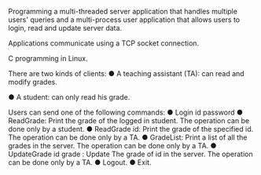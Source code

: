 Programming a multi-threaded server application that handles multiple users' queries and a multi-process user application that allows users to login, read and update server data. 

Applications communicate using a TCP socket connection.

C programming in Linux.

There are two kinds of clients:
● A teaching assistant (TA): can read and modify grades.

● A student: can only read his grade.

Users can send one of the following commands:
● Login id password
● ReadGrade: Print the grade of the logged in student. The operation can be done
only by a student.
● ReadGrade id: Print the grade of the specified id. The operation can be done
only by a TA.
● GradeList: Print a list of all the grades in the server. The operation can be done
only by a TA. 
● UpdateGrade id grade : Update The grade of id in the server. The operation can be done only by a
TA.
● Logout.
● Exit.
